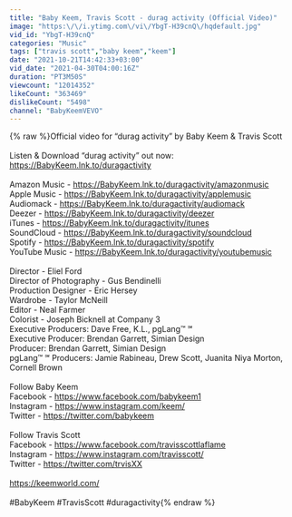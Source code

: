 ```yaml
---
title: "Baby Keem, Travis Scott - durag activity (Official Video)"
image: "https:\/\/i.ytimg.com\/vi\/YbgT-H39cnQ\/hqdefault.jpg"
vid_id: "YbgT-H39cnQ"
categories: "Music"
tags: ["travis scott","baby keem","keem"]
date: "2021-10-21T14:42:33+03:00"
vid_date: "2021-04-30T04:00:16Z"
duration: "PT3M50S"
viewcount: "12014352"
likeCount: "363469"
dislikeCount: "5498"
channel: "BabyKeemVEVO"
---
```

{% raw %}Official video for “durag activity” by Baby Keem &amp; Travis Scott <br /> <br />Listen &amp; Download “durag activity” out now: <a rel="nofollow" target="blank" href="https://BabyKeem.lnk.to/duragactivity">https://BabyKeem.lnk.to/duragactivity</a> <br /> <br />Amazon Music - <a rel="nofollow" target="blank" href="https://BabyKeem.lnk.to/duragactivity/amazonmusic">https://BabyKeem.lnk.to/duragactivity/amazonmusic</a><br />Apple Music - <a rel="nofollow" target="blank" href="https://BabyKeem.lnk.to/duragactivity/applemusic">https://BabyKeem.lnk.to/duragactivity/applemusic</a><br />Audiomack - <a rel="nofollow" target="blank" href="https://BabyKeem.lnk.to/duragactivity/audiomack">https://BabyKeem.lnk.to/duragactivity/audiomack</a><br />Deezer - <a rel="nofollow" target="blank" href="https://BabyKeem.lnk.to/duragactivity/deezer">https://BabyKeem.lnk.to/duragactivity/deezer</a><br />iTunes - <a rel="nofollow" target="blank" href="https://BabyKeem.lnk.to/duragactivity/itunes">https://BabyKeem.lnk.to/duragactivity/itunes</a><br />SoundCloud - <a rel="nofollow" target="blank" href="https://BabyKeem.lnk.to/duragactivity/soundcloud">https://BabyKeem.lnk.to/duragactivity/soundcloud</a><br />Spotify - <a rel="nofollow" target="blank" href="https://BabyKeem.lnk.to/duragactivity/spotify">https://BabyKeem.lnk.to/duragactivity/spotify</a><br />YouTube Music - <a rel="nofollow" target="blank" href="https://BabyKeem.lnk.to/duragactivity/youtubemusic">https://BabyKeem.lnk.to/duragactivity/youtubemusic</a><br /><br />Director - Eliel Ford <br />Director of Photography - Gus Bendinelli <br />Production Designer - Eric Hersey<br />Wardrobe - Taylor McNeill <br />Editor - Neal Farmer <br />Colorist - Joseph Bicknell at Company 3<br />Executive Producers: Dave Free, K.L., pgLang™ ℠<br />Executive Producer: Brendan Garrett, Simian Design<br />Producer: Brendan Garrett, Simian Design<br />pgLang™ ℠ Producers: Jamie Rabineau, Drew Scott, Juanita Niya Morton, Cornell Brown<br /><br />Follow Baby Keem<br />Facebook - <a rel="nofollow" target="blank" href="https://www.facebook.com/babykeem1">https://www.facebook.com/babykeem1</a><br />Instagram - <a rel="nofollow" target="blank" href="https://www.instagram.com/keem/">https://www.instagram.com/keem/</a><br />Twitter - <a rel="nofollow" target="blank" href="https://twitter.com/babykeem">https://twitter.com/babykeem</a><br /><br />Follow Travis Scott<br />Facebook - <a rel="nofollow" target="blank" href="https://www.facebook.com/travisscottlaflame">https://www.facebook.com/travisscottlaflame</a><br />Instagram - <a rel="nofollow" target="blank" href="https://www.instagram.com/travisscott/">https://www.instagram.com/travisscott/</a><br />Twitter - <a rel="nofollow" target="blank" href="https://twitter.com/trvisXX">https://twitter.com/trvisXX</a><br /> <br /><a rel="nofollow" target="blank" href="https://keemworld.com/">https://keemworld.com/</a><br /> <br />#BabyKeem #TravisScott #duragactivity{% endraw %}
